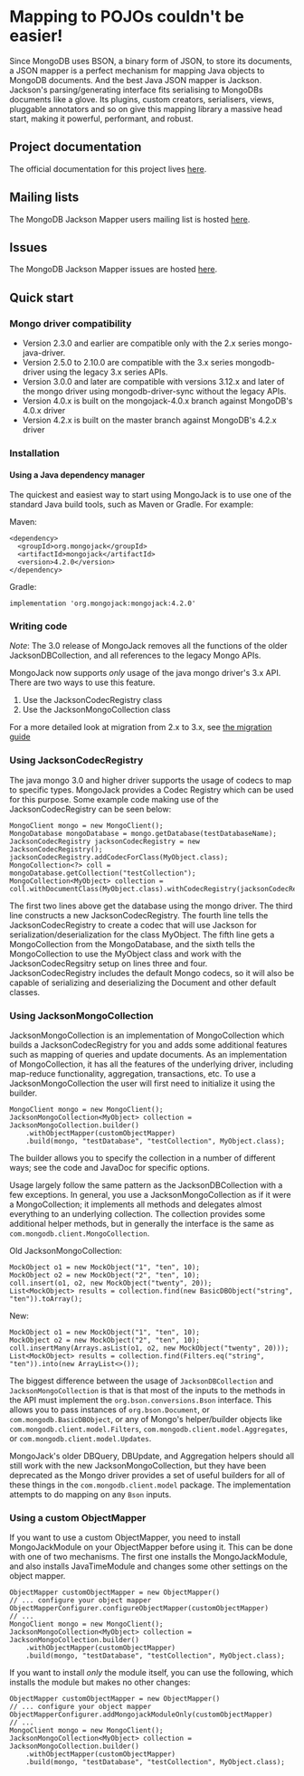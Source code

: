 Mapping to POJOs couldn't be easier!
====================================

Since MongoDB uses BSON, a binary form of JSON, to store its documents, a JSON mapper is a perfect mechanism for mapping Java objects to MongoDB documents.  And the best Java JSON mapper is Jackson. 
Jackson's parsing/generating interface fits serialising to MongoDBs documents like a glove.  Its plugins, custom creators, serialisers, views, pluggable annotators and so on give this mapping library
a massive head start, making it powerful, performant, and robust.

Project documentation
---------------------

The official documentation for this project lives [here](http://mongojack.org).

Mailing lists
-------------

The MongoDB Jackson Mapper users mailing list is hosted [here](http://groups.google.com/group/mongo-jackson-mapper).

Issues
------

The MongoDB Jackson Mapper issues are hosted [here](https://github.com/mongojack/mongojack/issues).

Quick start
-----------

### Mongo driver compatibility

- Version 2.3.0 and earlier are compatible only with the 2.x series mongo-java-driver.
- Version 2.5.0 to 2.10.0 are compatible with the 3.x series mongodb-driver using the legacy 3.x series APIs.
- Version 3.0.0 and later are compatible with versions 3.12.x and later of the mongo driver using mongodb-driver-sync without the legacy APIs.
- Version 4.0.x is built on the mongojack-4.0.x branch against MongoDB's 4.0.x driver
- Version 4.2.x is built on the master branch against MongoDB's 4.2.x driver

### Installation

#### Using a Java dependency manager

The quickest and easiest way to start using MongoJack is to use one of the standard Java build tools, such as Maven or Gradle.  For example:

Maven:

    <dependency>
      <groupId>org.mongojack</groupId>
      <artifactId>mongojack</artifactId>
      <version>4.2.0</version>
    </dependency>

Gradle:

    implementation 'org.mongojack:mongojack:4.2.0'

### Writing code

*Note*: The 3.0 release of MongoJack removes all the functions of the older JacksonDBCollection, and all references to the legacy Mongo APIs.

MongoJack now supports _only_ usage of the java mongo driver's 3.x API.  There are two ways to use this feature.

1) Use the JacksonCodecRegistry class
2) Use the JacksonMongoCollection class

For a more detailed look at migration from 2.x to 3.x, see [the migration guide](MIGRATING.md)

### Using JacksonCodecRegistry
The java mongo 3.0 and higher driver supports the usage of codecs to map to specific types. MongoJack provides a Codec Registry which can be used for this purpose. Some example code making use of the JacksonCodecRegistry can be seen below:
    
    MongoClient mongo = new MongoClient();
    MongoDatabase mongoDatabase = mongo.getDatabase(testDatabaseName);
    JacksonCodecRegistry jacksonCodecRegistry = new JacksonCodecRegistry();
    jacksonCodecRegistry.addCodecForClass(MyObject.class);
    MongoCollection<?> coll = mongoDatabase.getCollection("testCollection");
    MongoCollection<MyObject> collection = coll.withDocumentClass(MyObject.class).withCodecRegistry(jacksonCodecRegistry);

The first two lines above get the database using the mongo driver. The third line constructs a new JacksonCodecRegistry. The fourth line tells the JacksonCodecRegistry to create a codec that will use Jackson for serialization/deserialization for the class MyObject. The fifth line gets a MongoCollection from the MongoDatabase, and the sixth tells the MongoCollection to use  the MyObject class and work with the JacksonCodecRegsitry setup on lines three and four. JacksonCodecRegistry includes the default Mongo codecs, so it will also be capable of serializing and deserializing the Document and other default classes.

### Using JacksonMongoCollection

JacksonMongoCollection is an implementation of MongoCollection which builds a JacksonCodecRegistry for you and adds some additional features such as mapping of queries and update documents.  As an implementation
of MongoCollection, it has all the features of the underlying driver, including map-reduce functionality, aggregation, transactions, etc.  To use a JacksonMongoCollection the user will first need to initialize it using the builder.

    MongoClient mongo = new MongoClient();
    JacksonMongoCollection<MyObject> collection = JacksonMongoCollection.builder()
        .withObjectMapper(customObjectMapper)
        .build(mongo, "testDatabase", "testCollection", MyObject.class);
    
The builder allows you to specify the collection in a number of different ways; see the code and JavaDoc for specific options.

Usage largely follow the same pattern as the JacksonDBCollection with a few exceptions.  In general, you use a JacksonMongoCollection as if it were a MongoCollection; it implements all methods and
delegates almost everything to an underlying collection.  The collection provides some additional helper methods, but in generally the interface is the same as `com.mongodb.client.MongoCollection`. 

Old JacksonMongoCollection:
    
    MockObject o1 = new MockObject("1", "ten", 10);
    MockObject o2 = new MockObject("2", "ten", 10);
    coll.insert(o1, o2, new MockObject("twenty", 20));
    List<MockObject> results = collection.find(new BasicDBObject("string", "ten")).toArray();

New:

    MockObject o1 = new MockObject("1", "ten", 10);
    MockObject o2 = new MockObject("2", "ten", 10);
    coll.insertMany(Arrays.asList(o1, o2, new MockObject("twenty", 20)));
    List<MockObject> results = collection.find(Filters.eq("string", "ten")).into(new ArrayList<>());
 
The biggest difference between the usage of `JacksonDBCollection` and `JacksonMongoCollection` is that is that most of the inputs to the methods in the API must implement the `org.bson.conversions.Bson` interface.  This
allows you to pass instances of `org.bson.Document`, or `com.mongodb.BasicDBObject`, or any of Mongo's helper/builder objects like `com.mongodb.client.model.Filters`, `com.mongodb.client.model.Aggregates`,
or `com.mongodb.client.model.Updates`.

MongoJack's older DBQuery, DBUpdate, and Aggregation helpers should all still work with the new JacksonMongoCollection, but they have been deprecated as the Mongo driver provides a set of useful builders
for all of these things in the `com.mongodb.client.model` package.  The implementation attempts to do mapping on any `Bson` inputs.

### Using a custom ObjectMapper

If you want to use a custom ObjectMapper, you need to install MongoJackModule on
your ObjectMapper before using it.  This can be done with one of two mechanisms.  The first one installs
the MongoJackModule, and also installs JavaTimeModule and changes some other settings on the object mapper.

    ObjectMapper customObjectMapper = new ObjectMapper()
    // ... configure your object mapper
    ObjectMapperConfigurer.configureObjectMapper(customObjectMapper)
    // ...
    MongoClient mongo = new MongoClient();
    JacksonMongoCollection<MyObject> collection = JacksonMongoCollection.builder()
        .withObjectMapper(customObjectMapper)
        .build(mongo, "testDatabase", "testCollection", MyObject.class);

If you want to install _only_ the module itself, you can use the following, which installs the module
but makes no other changes:


    ObjectMapper customObjectMapper = new ObjectMapper()
    // ... configure your object mapper
    ObjectMapperConfigurer.addMongojackModuleOnly(customObjectMapper)
    // ...
    MongoClient mongo = new MongoClient();
    JacksonMongoCollection<MyObject> collection = JacksonMongoCollection.builder()
        .withObjectMapper(customObjectMapper)
        .build(mongo, "testDatabase", "testCollection", MyObject.class);

